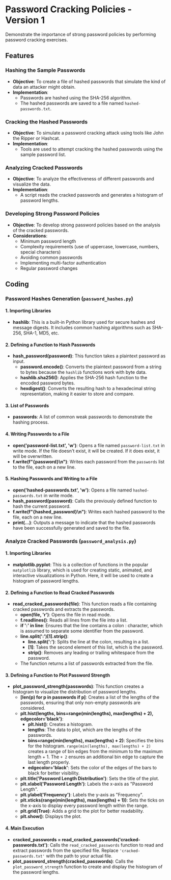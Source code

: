 # Password Cracking Policies - Version 1

Demonstrate the importance of strong password policies by performing password cracking exercises.

## Features

### Hashing the Sample Passwords
- **Objective**: To create a file of hashed passwords that simulate the kind of data an attacker might obtain.
- **Implementation**:
  - Passwords are hashed using the SHA-256 algorithm.
  - The hashed passwords are saved to a file named `hashed-passwords.txt`.

### Cracking the Hashed Passwords
- **Objective**: To simulate a password cracking attack using tools like John the Ripper or Hashcat.
- **Implementation**:
  - Tools are used to attempt cracking the hashed passwords using the sample password list.

### Analyzing Cracked Passwords
- **Objective**: To analyze the effectiveness of different passwords and visualize the data.
- **Implementation**:
  - A script reads the cracked passwords and generates a histogram of password lengths.

### Developing Strong Password Policies
- **Objective**: To develop strong password policies based on the analysis of the cracked passwords.
- **Considerations**:
  - Minimum password length
  - Complexity requirements (use of uppercase, lowercase, numbers, special characters)
  - Avoiding common passwords
  - Implementing multi-factor authentication
  - Regular password changes

## Coding

### Password Hashes Generation (`password_hashes.py`)

#### 1. Importing Libraries
- **hashlib**: This is a built-in Python library used for secure hashes and message digests. It includes common hashing algorithms such as SHA-256, SHA-1, MD5, etc.

#### 2. Defining a Function to Hash Passwords
- **hash_password(password)**: This function takes a plaintext password as input.
  - **password.encode()**: Converts the plaintext password from a string to bytes because the `hashlib` functions work with byte data.
  - **hashlib.sha256()**: Applies the SHA-256 hash function to the encoded password bytes.
  - **hexdigest()**: Converts the resulting hash to a hexadecimal string representation, making it easier to store and compare.

#### 3. List of Passwords
- **passwords**: A list of common weak passwords to demonstrate the hashing process.

#### 4. Writing Passwords to a File
- **open('password-list.txt', 'w')**: Opens a file named `password-list.txt` in write mode. If the file doesn't exist, it will be created. If it does exist, it will be overwritten.
- **f.write(f"{password}\n")**: Writes each password from the `passwords` list to the file, each on a new line.

#### 5. Hashing Passwords and Writing to a File
- **open('hashed-passwords.txt', 'w')**: Opens a file named `hashed-passwords.txt` in write mode.
- **hash_password(password)**: Calls the previously defined function to hash the current password.
- **f.write(f"{hashed_password}\n")**: Writes each hashed password to the file, each on a new line.
- **print(...)**: Outputs a message to indicate that the hashed passwords have been successfully generated and saved to the file.

### Analyze Cracked Passwords (`password_analysis.py`)

#### 1. Importing Libraries
- **matplotlib.pyplot**: This is a collection of functions in the popular `matplotlib` library, which is used for creating static, animated, and interactive visualizations in Python. Here, it will be used to create a histogram of password lengths.

#### 2. Defining a Function to Read Cracked Passwords
- **read_cracked_passwords(file)**: This function reads a file containing cracked passwords and extracts the passwords.
  - **open(file, 'r')**: Opens the file in read mode.
  - **f.readlines()**: Reads all lines from the file into a list.
  - **if ':' in line**: Ensures that the line contains a colon : character, which is assumed to separate some identifier from the password.
  - **line.split(':')[1].strip()**:
    - **line.split(':')**: Splits the line at the colon, resulting in a list.
    - **[1]**: Takes the second element of this list, which is the password.
    - **strip()**: Removes any leading or trailing whitespace from the password.
  - The function returns a list of passwords extracted from the file.

#### 3. Defining a Function to Plot Password Strength
- **plot_password_strength(passwords)**: This function creates a histogram to visualize the distribution of password lengths.
  - **[len(p) for p in passwords if p]**: Creates a list of the lengths of the passwords, ensuring that only non-empty passwords are considered.
  - **plt.hist(lengths, bins=range(min(lengths), max(lengths) + 2), edgecolor='black')**:
    - **plt.hist()**: Creates a histogram.
    - **lengths**: The data to plot, which are the lengths of the passwords.
    - **bins=range(min(lengths), max(lengths) + 2)**: Specifies the bins for the histogram. `range(min(lengths), max(lengths) + 2)` creates a range of bin edges from the minimum to the maximum length + 1. The `+ 2` ensures an additional bin edge to capture the last length properly.
    - **edgecolor='black'**: Sets the color of the edges of the bars to black for better visibility.
  - **plt.title('Password Length Distribution')**: Sets the title of the plot.
  - **plt.xlabel('Password Length')**: Labels the x-axis as "Password Length".
  - **plt.ylabel('Frequency')**: Labels the y-axis as "Frequency".
  - **plt.xticks(range(min(lengths), max(lengths) + 1))**: Sets the ticks on the x-axis to display every password length within the range.
  - **plt.grid(True)**: Adds a grid to the plot for better readability.
  - **plt.show()**: Displays the plot.

#### 4. Main Execution
- **cracked_passwords = read_cracked_passwords('cracked-passwords.txt')**: Calls the `read_cracked_passwords` function to read and extract passwords from the specified file. Replace `'cracked-passwords.txt'` with the path to your actual file.
- **plot_password_strength(cracked_passwords)**: Calls the `plot_password_strength` function to create and display the histogram of the password lengths.
